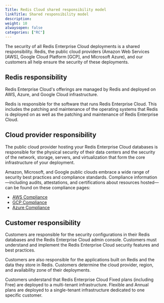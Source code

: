 ```yaml
---
Title: Redis Cloud shared responsibility model
linkTitle: Shared responsibility model
description:
weight: 10
alwaysopen: false
categories: ["RC"]
---
```

The security of all Redis Enterprise Cloud deployments is a shared responsibility. Redis, the public cloud providers (Amazon Web Services [AWS], Google Cloud Platform [GCP], and Microsoft Azure), and our customers all help ensure the security of these deployments.

## Redis responsibility

Redis Enterprise Cloud's offerings are managed by Redis and deployed on AWS, Azure, and Google Cloud infrastructure.

Redis is responsible for the software that runs Redis Enterprise Cloud. This includes the patching and maintenance of
the operating systems that Redis is deployed on as well as the patching and maintenance of Redis Enterprise Cloud.

## Cloud provider responsibility

The public cloud provider hosting your Redis Enterprise Cloud databases is responsible for the physical security of their data centers and
the security of the network, storage, servers, and virtualization that form the core infrastructure of your deployment.

Amazon, Microsoft, and Google public clouds embrace a wide range of security best practices and compliance standards. Compliance information—including audits, attestations, and certifications about resources hosted—can be found on these compliance pages:

* [AWS Compliance](https://aws.amazon.com/compliance/)
* [GCP Compliance](https://cloud.google.com/security/compliance)
* [Azure Compliance](https://azure.microsoft.com/en-us/overview/trusted-cloud/compliance/)

## Customer responsibility

Customers are responsible for the security configurations in their Redis databases and the Redis Enterprise Cloud admin console. Customers must understand and implement the Redis Enterprise Cloud security features and best practices.

Customers are also responsible for the applications built on Redis and the data they store in Redis. Customers determine the cloud provider, region, and availability zone of their deployments.

Customers understand that Redis Enterprise Cloud Fixed plans (including Free) are deployed to a multi-tenant infrastructure. Flexible and Annual plans are deployed to a single-tenant infrastructure dedicated to one specific customer.
